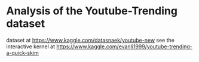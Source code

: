 # Analysis of the Youtube-Trending dataset
dataset at https://www.kaggle.com/datasnaek/youtube-new
see the interactive kernel at https://www.kaggle.com/evanli1999/youtube-trending-a-quick-skim
